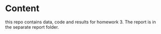 # Content
this repo contains data, code and results for homework 3. The report is in the separate report folder. 
